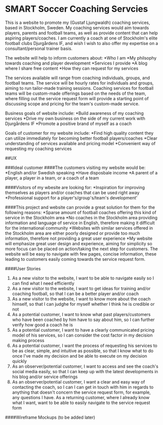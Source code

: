 # SMART Soccer Coaching Servcies

This is a website to promote my (Gustaf Ljungwaldh) coaching services, based in Stockholm, Sweden. My coaching services would aim towards players, parents and football teams, as well as provide content that can help aspiring players/coaches. I am currently a coach at one of Stockholm's elite football clubs Djurgårdens IF, and wish I wish to also offer my expertise on a consultant/personal trainer basis.

The website will help to inform customers about:
*Who I am 
*My philsophy towards coaching and player development
*Services I provide
*A blog where I share free content
*How they can request for my services

The services available will range from coaching individuals, groups, and football teams. The service will be hourly rates for individuals and groups, aiming to run tailor-made training sessions. Coaching services for football teams will be custom-made offerings based on the needs of the team, where filling out the service request form will provide a starting point of discussing scope and pricing for the team's custom-made service.

Business goals of website include:
*Build awareness of my coaching services
*Drive my own business on the side of my current work with Djurgårdens IF
*Promote a positive brand of myself as a coach

Goals of customer for my website include:
*Find high quality content they can utilize immediately for becoming better football players/coaches
*Clear understanding of services available and pricing model
*Convenient way of requesting my coaching services

##UX

###Ideal customer
####The customers visiting my website would be:
*English and/or Swedish speaking
*Have disposbale income
*A parent of a player, a player in a team, or a coach of a team

####Visitors of my wbesite are looking for:
*Inspiration for improving themselves as players and/or coaches that can be used right away
*Professional support for a player's/group's/team's development'

####This project and website can provide a great solution for them for the following reasons:
*Sparse amount of football coaches offering this kind of service in the Stockholm area
*No coaches in the Stockholm area providing information and language of service in English, therefore making it difficult for the international community
*Websites with similar services offered in the Stockholm area are either poorly designed or provide too much information, therefore not providing a great user experience
*My website will emphasize great user design and experience, aiming for simplicity so more focus can be placed on action/taking the next step for customers. The website will be easy to navigate with few pages, concise information, these leading to customers easily coming towards the service request form.

####User Stories
1. As a new visitor to the website, I want to be able to navigate easily so I can find what I need efficiently
2. As a new visitor to the website, I want to get ideas for training and/or coaching football, so that I can be a better player and/or coach
3. As a new visitor to the website, I want to know more about the coach himself, so that I can judghe for myself whether I think he is credible or not
4. As a potential customer, I want to know what past players/customers who have been coached by him have to say about him, so I can further verify how good a coach he is
5. As a potential customer, I want to have a clearly communicated pricing model of his services, so I can consider the cost factor in my decision making process
6. As a potential customer, I want the process of requesting his services to be as clear, simple, and intuitive as possible, so that I know what to do once I've made my decision and be able to execute on my decision quickly
7. As an observer/potential customer, I want to access and see the coach's social media easily, so that I can keep up with the latest developments in his blog and/or service offerings
8. As an observer/potential customer, I want a clear and easy way of contacting the coach, so I can I can get in touch with him in regards to anything that doesn't concern the service request form, for example, any questions I have.
As a returning customer, where I already know what I want, want to be able to easily navigate to the service request form

####Wireframe Mockups
(to be added later)


